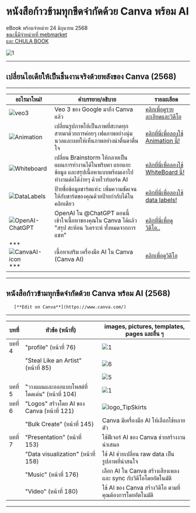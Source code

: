 # หนังสือก้าวข้ามทุกขีดจำกัดด้วย Canva พร้อม AI 
eBook พร้อมจำหน่าย 24 มิถุนายน 2568     
[ขณะนี้มีจำหน่ายที่ mebmarket](https://www.mebmarket.com/ebook-376777-ก้าวข้ามทุกขีดจำกัด-Canva-พร้อม-AI)    
[และ CHULA BOOK](https://www.chulabook.com/computer/227111)  

![1](https://github.com/user-attachments/assets/95fe8b63-000d-4bf7-b1a4-7d3c82ed5f89)    


----   
## เปลี่ยนไอเดียให้เป็นชิ้นงานจริงด้วยพลังของ Canva (2568) ##    

---
| อะไรมาใหม่! | คำบรรยาย/อธิบาย | รายละเอียด |
| --- | --- | --- |
|![veo3](https://github.com/user-attachments/assets/c7b187e5-3ecb-498f-b23a-e15be4d4a077)|Veo 3 ของ Google มาถึง Canva แล้ว|[คลิกเพื่อดูรายละเอียดและวิดีโอ](https://www.canva.com/newsroom/news/veo3-canva-ai-video/)|
|![Animation](https://github.com/user-attachments/assets/665bfb20-5173-4b30-b532-073769f034d5)|เปลี่ยนรูปภาพให้เป็นภาพที่สะกดทุกสายตาด้วยการค่อยๆ เฟดภาพอย่างนุ่มนวลและเผยให้เห็นภาพอย่างน่าตื่นตาตื่นใจ|[คลิกที่นี่เพื่อลองใช้ Animation นี้!](https://www.canva.com/design/DAGrdmD04rM/tjOZT_rb9afqux47-ZPaHw/edit?ui=eyJBIjp7IkIiOnsiQiI6dHJ1ZX19LCJHIjp7IkIiOnRydWUsIlIiOnRydWUsIlEiOnsiQSI6eyJBPyI6IjEifX19fQ)|
|![Whiteboard](https://github.com/user-attachments/assets/5ab3b6c1-fbed-4a0b-9794-80cee96f4ab5)|เปลี่ยน Brainstorm ให้กลายเป็นแผนการทำงานได้ในพริบตา แยกแยะข้อมูล และสรุปเนื้อหาแบบพร้อมเอาไปทำงานต่อได้ง่ายๆ ด้วยไวท์บอร์ด AI|[คลิกที่นี่เพื่อลองใช้ WhiteBoard นี้!](https://www.canva.com/design/DAGrduH7ouI/R37EdQixTWllkKJCB_7wyw/edit?ui=eyJBIjp7IkIiOnsiQiI6dHJ1ZX19LCJHIjp7IkIiOnRydWUsIlIiOnRydWUsIlEiOnsiQSI6eyJBPyI6InkifX19fQ)|
|![DataLabels](https://github.com/user-attachments/assets/e2da3a1d-8c18-4702-ab37-b7db252b5a92)|ป้ายชื่อข้อมูลชาร์ตแท่ง: เพิ่มความชัดเจนให้กับชาร์ตของคุณด้วยป้ายกำกับได้ในคลิกเดียว|[คลิกที่นี่เพื่อลองใช้ data labels!](https://www.canva.com/design/DAGrdsMfJJ0/YeFtKGDjwDmT_QJk7yQImQ/edit)|   
|![OpenAI-ChatGPT](https://github.com/user-attachments/assets/43876208-de0f-452e-983a-c000388e9ca0)|OpenAI ใน @ChatGPT ตอนนี้เข้าใจเนื้อหาของคุณใน Canva ได้แล้ว "สรุป สะท้อน วิเคราะห์ ทั้งหมดจากการแชท"|[คลิกที่นี่เพื่อดูวิดีโอ..](https://x.com/canva/status/1938398169693306944)|
|***  ![CanvaAI-icon](https://github.com/user-attachments/assets/2b8990ba-19c7-4dd3-bcc4-0a760722db2a)  *** |เนื้อหาเสริม เครื่องมือ AI ใน Canva (Canva AI)|[คลิกเพื่อดูวิดีโอ](https://www.canva.com/ai-assistant/)|


----   

## หนังสือก้าวข้ามทุกขีดจำกัดด้วย Canva พร้อม AI (2568) ##

       [**Edit on Canva**](https://www.canva.com/)
----------------    

| บทที่ | หัวข้อ (หน้าที่) | images, pictures, templates, pages และอื่น ๆ|
| --- | --- | --- |
|บทที่ 4| "profile" (หน้าที่ 76)|![1](https://github.com/user-attachments/assets/c13ddf29-190e-4405-a2aa-ac7862aeb73f)|
|| "Steal Like an Artist" (หน้าที่ 85)|![6](https://github.com/user-attachments/assets/5813d453-a6ba-4ec1-80a1-9782992ff79b)|
|||![5](https://github.com/user-attachments/assets/133eace6-1115-424b-af56-7a2517b0e4b2)|
|บทที่ 5| "วางแผนและออกแบบโพสต์ที่โดดเด่น" (หน้าที่ 104) | ![1](https://github.com/user-attachments/assets/954c5ca3-ebf0-4bc4-8cf6-bc76fa19c6df)|
|บทที่ 6| "Logos" สร้างโดย AI ของ Canva (หน้าที่ 121) |![logo_TipSkirts](https://github.com/user-attachments/assets/8bbe421d-f479-4043-9d12-e03f3d2217d9)|
|| "Bulk Create" (หน้าที่ 145) | Canva มีเครื่องมือ AI ให้เลือกใช้หลายตัว|   
|บทที่ 7| "Presentation" (หน้าที่ 153) | ใช้ฟีเจอร์ AI ของ Canva ช่วยสร้างงานนำเสนอ|
||"Data visualization" (หน้าที่ 158) | ใช้ AI ช่วยเปลี่ยน raw data เป็นรูปภาพที่น่าสนใจ|
||"Music" (หน้าที่ 176) | เลือก AI ใน Canva สร้างเสียงเพลง และ sync กับวิดีโอโดยอัตโนมัติ|
||"Video" (หน้าที่ 180) | ใช้ AI ของ Canva สร้างวิดีโอ ตามที่คุณต้องการโดยอัตโนมัติ| 

----


